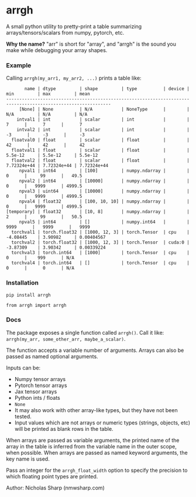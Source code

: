 # arrgh
A small python utility to pretty-print a table summarizing arrays/tensors/scalars from numpy, pytorch, etc.

**Why the name?** "arr" is short for "array", and "arrgh" is the sound you make while debugging your array shapes.

### Example

Calling `arrgh(my_arr1, my_arr2, ...)` prints a table like:

```
       name | dtype         | shape         | type          | device | min         | max         | mean       
--------------------------------------------------------------------------------------------------------------
     [None] | None          | N/A           | NoneType      |        | N/A         | N/A         | N/A        
    intval1 | int           | scalar        | int           |        |      7      |      7      |      7     
    intval2 | int           | scalar        | int           |        |     -3      |     -3      |     -3     
  floatval0 | float         | scalar        | float         |        |     42      |     42      |     42     
  floatval1 | float         | scalar        | float         |        | 5.5e-12     | 5.5e-12     | 5.5e-12    
  floatval2 | float         | scalar        | float         |        | 7.72324e+44 | 7.72324e+44 | 7.72324e+44
     npval1 | int64         | [100]         | numpy.ndarray |        |      0      |     99      |   49.5     
     npval2 | int64         | [10000]       | numpy.ndarray |        |      0      |   9999      | 4999.5     
     npval3 | uint64        | [10000]       | numpy.ndarray |        |      0      |   9999      | 4999.5     
     npval4 | float32       | [100, 10, 10] | numpy.ndarray |        |      0      |   9999      | 4999.5     
[temporary] | float32       | [10, 8]       | numpy.ndarray |        |      2      |     99      |   50.5     
     npval5 | int64         | []            | numpy.int64   |        |   9999      |   9999      |   9999     
  torchval1 | torch.float32 | [1000, 12, 3] | torch.Tensor  | cpu    | -4.08445    | 3.90982     | 0.00404567 
  torchval2 | torch.float32 | [1000, 12, 3] | torch.Tensor  | cuda:0 | -3.87309    | 3.90342     | 0.00339224 
  torchval3 | torch.int64   | [1000]        | torch.Tensor  | cpu    |      0      |    999      | N/A        
  torchval4 | torch.int64   | []            | torch.Tensor  | cpu    |      0      |      0      | N/A
```

### Installation

`pip install arrgh`

`from arrgh import arrgh`

### Docs

The package exposes a single function called `arrgh()`. Call it like: `arrgh(my_arr, some_other_arr, maybe_a_scalar)`.

The function accepts a variable number of arguments. Arrays can also be passed as named optional arguments.

Inputs can be:
- Numpy tensor arrays
- Pytorch tensor arrays
- Jax tensor arrays
- Python ints / floats
- `None`
- It may also work with other array-like types, but they have not been tested.
- Input values which are not arrays or numeric types (strings, objects, etc) will be printed as blank rows in the table.

When arrays are passed as variable arguments, the printed name of the array in the table is inferred from the variable name in the outer scope, when possible. When arrays are passed as named keyword arguments, the key name is used.

Pass an integer for the `arrgh_float_width` option to specify the precision to which floating point types are printed.

Author: Nicholas Sharp (nmwsharp.com)


